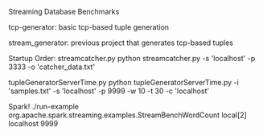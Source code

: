 Streaming Database Benchmarks

tcp-generator: basic tcp-based tuple generation

stream_generator: previous project that generates tcp-based tuples

Startup Order:
streamcatcher.py
	python streamcatcher.py -s 'localhost' -p 3333 -o 'catcher_data.txt'

tupleGeneratorServerTime.py
	python tupleGeneratorServerTime.py -i 'samples.txt' -s 'localhost' -p 9999 -w 10 -t 30 -c 'localhost'

Spark!
	./run-example org.apache.spark.streaming.examples.StreamBenchWordCount local[2] localhost 9999


